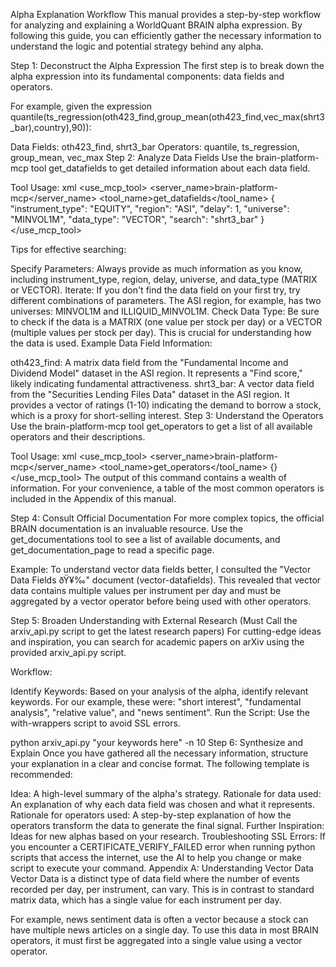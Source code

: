 Alpha Explanation Workflow
This manual provides a step-by-step workflow for analyzing and explaining a WorldQuant BRAIN alpha expression. By following this guide, you can efficiently gather the necessary information to understand the logic and potential strategy behind any alpha.

Step 1: Deconstruct the Alpha Expression
The first step is to break down the alpha expression into its fundamental components: data fields and operators.

For example, given the expression quantile(ts_regression(oth423_find,group_mean(oth423_find,vec_max(shrt3_bar),country),90)):

Data Fields: oth423_find, shrt3_bar
Operators: quantile, ts_regression, group_mean, vec_max
Step 2: Analyze Data Fields
Use the brain-platform-mcp tool get_datafields to get detailed information about each data field.

Tool Usage: xml <use_mcp_tool> <server_name>brain-platform-mcp</server_name> <tool_name>get_datafields</tool_name> <arguments> { "instrument_type": "EQUITY", "region": "ASI", "delay": 1, "universe": "MINVOL1M", "data_type": "VECTOR", "search": "shrt3_bar" } </arguments> </use_mcp_tool>

Tips for effective searching:

Specify Parameters: Always provide as much information as you know, including instrument_type, region, delay, universe, and data_type (MATRIX or VECTOR).
Iterate: If you don't find the data field on your first try, try different combinations of parameters. The ASI region, for example, has two universes: MINVOL1M and ILLIQUID_MINVOL1M.
Check Data Type: Be sure to check if the data is a MATRIX (one value per stock per day) or a VECTOR (multiple values per stock per day). This is crucial for understanding how the data is used.
Example Data Field Information:

oth423_find: A matrix data field from the "Fundamental Income and Dividend Model" dataset in the ASI region. It represents a "Find score," likely indicating fundamental attractiveness.
shrt3_bar: A vector data field from the "Securities Lending Files Data" dataset in the ASI region. It provides a vector of ratings (1-10) indicating the demand to borrow a stock, which is a proxy for short-selling interest.
Step 3: Understand the Operators
Use the brain-platform-mcp tool get_operators to get a list of all available operators and their descriptions.

Tool Usage: xml <use_mcp_tool> <server_name>brain-platform-mcp</server_name> <tool_name>get_operators</tool_name> <arguments> {} </arguments> </use_mcp_tool> The output of this command contains a wealth of information. For your convenience, a table of the most common operators is included in the Appendix of this manual.

Step 4: Consult Official Documentation
For more complex topics, the official BRAIN documentation is an invaluable resource. Use the get_documentations tool to see a list of available documents, and get_documentation_page to read a specific page.

Example: To understand vector data fields better, I consulted the "Vector Data Fields ðŸ¥‰" document (vector-datafields). This revealed that vector data contains multiple values per instrument per day and must be aggregated by a vector operator before being used with other operators.

Step 5: Broaden Understanding with External Research (Must Call the arxiv_api.py script to get the latest research papers)
For cutting-edge ideas and inspiration, you can search for academic papers on arXiv using the provided arxiv_api.py script.

Workflow:

Identify Keywords: Based on your analysis of the alpha, identify relevant keywords. For our example, these were: "short interest", "fundamental analysis", "relative value", and "news sentiment".
Run the Script: Use the with-wrappers script to avoid SSL errors.

python arxiv_api.py "your keywords here" -n 10
Step 6: Synthesize and Explain
Once you have gathered all the necessary information, structure your explanation in a clear and concise format. The following template is recommended:

Idea: A high-level summary of the alpha's strategy.
Rationale for data used: An explanation of why each data field was chosen and what it represents.
Rationale for operators used: A step-by-step explanation of how the operators transform the data to generate the final signal.
Further Inspiration: Ideas for new alphas based on your research.
Troubleshooting
SSL Errors: If you encounter a CERTIFICATE_VERIFY_FAILED error when running python scripts that access the internet, use the AI to help you change or make script to execute your command.
Appendix A: Understanding Vector Data
Vector Data is a distinct type of data field where the number of events recorded per day, per instrument, can vary. This is in contrast to standard matrix data, which has a single value for each instrument per day.

For example, news sentiment data is often a vector because a stock can have multiple news articles on a single day. To use this data in most BRAIN operators, it must first be aggregated into a single value using a vector operator.